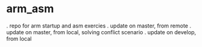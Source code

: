 # arm_asm
. repo for arm startup and asm exercies
. update on master, from remote
. update on master, from local, solving conflict scenario
. update on develop, from local
